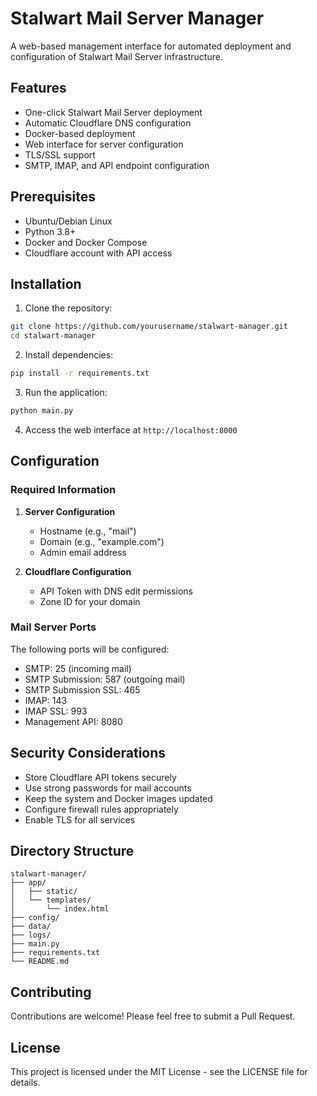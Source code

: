 # Stalwart Mail Server Manager

A web-based management interface for automated deployment and configuration of Stalwart Mail Server infrastructure.

## Features

- One-click Stalwart Mail Server deployment
- Automatic Cloudflare DNS configuration
- Docker-based deployment
- Web interface for server configuration
- TLS/SSL support
- SMTP, IMAP, and API endpoint configuration

## Prerequisites

- Ubuntu/Debian Linux
- Python 3.8+
- Docker and Docker Compose
- Cloudflare account with API access

## Installation

1. Clone the repository:
```bash
git clone https://github.com/yourusername/stalwart-manager.git
cd stalwart-manager
```

2. Install dependencies:
```bash
pip install -r requirements.txt
```

3. Run the application:
```bash
python main.py
```

4. Access the web interface at `http://localhost:8000`

## Configuration

### Required Information

1. **Server Configuration**
   - Hostname (e.g., "mail")
   - Domain (e.g., "example.com")
   - Admin email address

2. **Cloudflare Configuration**
   - API Token with DNS edit permissions
   - Zone ID for your domain

### Mail Server Ports

The following ports will be configured:

- SMTP: 25 (incoming mail)
- SMTP Submission: 587 (outgoing mail)
- SMTP Submission SSL: 465
- IMAP: 143
- IMAP SSL: 993
- Management API: 8080

## Security Considerations

- Store Cloudflare API tokens securely
- Use strong passwords for mail accounts
- Keep the system and Docker images updated
- Configure firewall rules appropriately
- Enable TLS for all services

## Directory Structure

```
stalwart-manager/
├── app/
│   ├── static/
│   └── templates/
│       └── index.html
├── config/
├── data/
├── logs/
├── main.py
├── requirements.txt
└── README.md
```

## Contributing

Contributions are welcome! Please feel free to submit a Pull Request.

## License

This project is licensed under the MIT License - see the LICENSE file for details.
